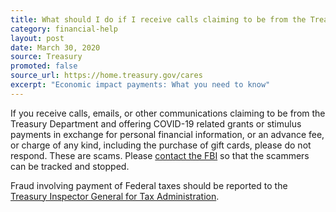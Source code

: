 ```yaml
---
title: What should I do if I receive calls claiming to be from the Treasury Department?
category: financial-help
layout: post
date: March 30, 2020
source: Treasury
promoted: false
source_url: https://home.treasury.gov/cares
excerpt: "Economic impact payments: What you need to know"
---
```


If you receive calls, emails, or other communications claiming to be from the Treasury Department and offering COVID-19 related grants or stimulus payments in exchange for personal financial information, or an advance fee, or charge of any kind, including the purchase of gift cards, please do not respond. These are scams. Please [contact the FBI](https://www.fbi.gov/contact-us) so that the scammers can be tracked and stopped.

Fraud involving payment of Federal taxes should be reported to the [Treasury Inspector General for Tax Administration](https://www.treasury.gov/tigta/index.shtml).
